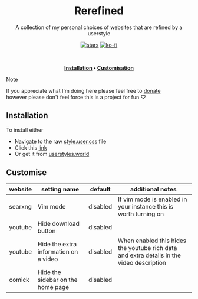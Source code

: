<div align="center">

# Rerefined

A collection of my personal choices of websites that are refined by a userstyle

[![stars](https://img.shields.io/github/stars/isabelroses/rerefined?color=f5c2e7&labelColor=303446&style=for-the-badge&logo=starship&logoColor=f5c2e7)](https://img.shields.io/github/stars/isabelroses/rerefined?color=f5c2e7&labelColor=303446&style=for-the-badge&logo=starship&logoColor=f5c2e7)
[![ko-fi](https://img.shields.io/static/v1?label=&message=Buy%20me%20a%20Coffee&style=for-the-badge&color=e6e9ef&labelColor=ccd0da&logo=kofi)][kofi]

&nbsp;

**[Installation](#installation) • [Customisation](#customise)**

</div>

> [!NOTE]
> If you appreciate what I'm doing here please feel free to [donate][kofi] <br>
> however please don't feel force this is a project for fun ♡

## Installation

To install either

- Navigate to the raw [style.user.css][install] file
- Click this [link][install]
- Or get it from [userstyles.world](https://userstyles.world/style/11172/rerefined)

## Customise

website | setting name | default | additional notes
--------|--------------|---------|------------------
searxng | Vim mode     | disabled | If vim mode is enabled in your instance this is worth turning on
youtube | Hide download button | disabled |
youtube | Hide the extra information on a video | disabled | When enabled this hides the youtube rich data and extra details in the video description
comick  | Hide the sidebar on the home page | disabled |

[install]: https://raw.githubusercontent.com/isabelroses/rerefined/main/style.user.css
[kofi]: https://ko-fi.com/isabelroses
